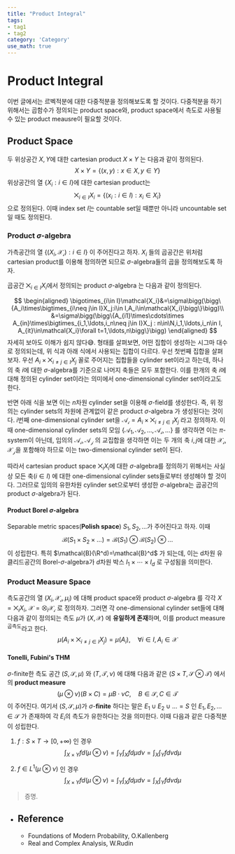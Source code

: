 ```yaml
---
title: "Product Integral"
tags:
- tag1
- tag2
category: 'Category'
use_math: true
---
```

# Product Integral

이번 글에서는 르벡적분에 대한 다중적분을 정의해보도록 할 것이다. 다중적분을 하기 위해서는 곱함수가 정의되는 product space와, product space에서 측도로 사용될 수 있는 product meausre이 필요할 것이다.

## Product Space

두 위상공간 $X,Y$에 대한 cartesian product $X\times Y$ 는 다음과 같이 정의된다.
$$
X\times Y = \{(x,y):x\in X,y\in Y\}
$$
위상공간의 열 $\{X_i : i\in I\}$​ 에 대한 cartesian product는 
$$
\bigtimes_{i\in I}X_i = \{(x_i:i\in I):x_i\in X_i\}
$$
으로 정의된다. 이때 index set $I$는 countable set일 때뿐만 아니라 uncountable set일 때도 정의된다.

### Product $\sigma$-algebra

가측공간의 열 $\{(X_i,\mathcal{X_i}):i\in I\}$ 이 주어진다고 하자.  $X_i$ 들의 곱공간은 위처럼 cartesian product를 이용해 정의하면 되므로 $\sigma$-algebra들의 곱을 정의해보도록 하자.

곱공간 $\bigtimes_{i\in I}X_i$에서 정의되는 product $\sigma$-algebra 는 다음과 같이 정의된다.


$$
\begin{aligned}
\bigotimes_{i\in I}\mathcal{X_i}&=\sigma\bigg(\bigg\{A_i\times\bigtimes_{i\neq j\in I}X_j:i\in I,A_i\in\mathcal{X_i}\bigg\}\bigg)\\
&=\sigma\bigg(\bigg\{A_{i1}\times\cdots\times A_{in}\times\bigtimes_{i_1,\ldots,i_n\neq j\in I}X_j : n\in\N,i_1,\ldots,i_n\in I, A_{it}\in\mathcal{X_i}\forall t=1,\ldots,n\bigg\}\bigg)
\end{aligned}
$$
자세히 보아도 이해가 쉽지 않다😅. 형태를 살펴보면, 어떤 집합이 생성하는 시그마 대수로 정의되는데, 위 식과 아래 식에서 사용되는 집합이 다르다. 우선 첫번째 집합을 살펴보자. 우선 $A_i\times\bigtimes_{i\neq j\in I}X_j$ 꼴로 주어지는 집합들을 cylinder set이라고 하는데, 하나의 축 $i$에 대한 $\sigma$-algebra를 기준으로 나머지 축들은 모두 포함한다. 이를 한개의 축 $i$에 대해 정의된 cylinder set이라는 의미에서 one-dimensional cylinder set이라고도 한다.

반면 아래 식을 보면 이는 $n$차원 cylinder set을 이용해 $\sigma$-field를 생성한다. 즉, 위 정의는 cylinder sets의 차원에 관계없이 같은 product $\sigma$-algebra 가 생성된다는 것이다. $i$번째 one-dimensional cylinder set을 $\mathcal{A_i}=A_i\times\bigtimes_{i\neq j\in I}X_j$ 라고 정의하자. 이때 one-dimensional cylinder sets의 모임 $\{\mathcal{A_1,A_2,\ldots,A_i,\ldots}\}$ 를 생각하면 이는 $\pi$-system이 아닌데, 임의의  $\mathcal{A_i,A_j}$ 의 교집합을 생각하면 이는 두 개의 축 $i,j$에 대한 $\mathcal{X_i,X_j}$을 포함해야 하므로 이는 two-dimensional cylinder set이 된다.

따라서 cartesian product space $\bigtimes_i X_i$에 대한 $\sigma$-algebra를 정의하기 위해서는 사실상 모든 축($i\in I$) 에 대한 one-dimensional cylinder sets들로부터 생성해야 할 것이다. 그러므로 임의의 유한차원 cylinder set으로부터 생성한 $\sigma$-algebra는 곱공간의 product $\sigma$-algebra가 된다.

#### Product Borel $\sigma$-algebra

Separable metric spaces(**Polish space**) $S_1,S_2,\ldots$​ 가 주어진다고 하자. 이때 
$$
\mathcal{B}(S_1\times S_2\times\ldots) = \mathcal{B}(S_1)\otimes\mathcal{B}(S_2)\otimes\ldots
$$
이 성립한다. 특히 $\mathcal{B}(\R^d)=\mathcal{B}^d$ 가 되는데, 이는 d차원 유클리드공간의 Borel-$\sigma$-algebra가 $d$차원 박스 $I_1\times\cdots\times I_d$ 로 구성됨을 의미한다.

### Product Measure Space

측도공간의 열 $(X_i,\mathcal{X_i},\mu_i)$ 에 대해 product space와 product $\sigma$-algebra 를 각각 $X=\bigtimes_iX_i$, $\mathcal{X}=\bigotimes_i\mathcal{X_i}$ 로 정의하자. 그러면 각 one-dimensional cylinder set들에 대해 다음과 같이 정의되는 측도 $\mu$가 $(X,\mathcal{X})$ 에 **유일하게 존재**하며, 이를 product measure<sup>곱측도</sup>라고 한다.
$$
\mu\big(A_i\times\bigtimes_{i\neq j\in I} X_j\big) = \mu(A_i),\quad \forall i\in I, A_i\in\mathcal{X}
$$

#### Tonelli, Fubini's THM

$\sigma$-finite한 측도 공간 $(S,\mathcal{S},\mu)$ 와 $(T,\mathcal{T},\nu)$ 에 대해 다음과 같은 $(S\times T,\mathcal{S\otimes T})$ 에서의 **product measure** 
$$
(\mu\otimes\nu)(B\times C)=\mu B\cdot\nu C,\quad B\in\mathcal{S},C\in\mathcal{T}
$$
이 주어진다. 여기서  $(S,\mathcal{S},\mu)$가 $\sigma$-**finite** 하다는 말은 $E_1\cup E_2\cup\ldots=S$ 인 $E_1,E_2,\ldots\in\mathcal{S}$ 가 존재하여 각 $E_i$의 측도가 유한하다는 것을 의미한다. 이때 다음과 같은 다중적분이 성립한다.

1. $f:S\times T\to[0,+\infty)$ 인 경우
   $$
   \int_{X\times Y}fd(\mu\otimes\nu)=\int_Y\int_Xfd\mu d\nu=\int_X\int_Yfd\nu d\mu
   $$

2. $f\in L^1(\mu\otimes\nu)$ 인 경우
   $$
   \int_{X\times Y}fd(\mu\otimes\nu)=\int_Y\int_Xfd\mu d\nu=\int_X\int_Yfd\nu d\mu
   $$
   

> 증명. 



- ## Reference

  - Foundations of Modern Probability, O.Kallenberg
  - Real and Complex Analysis, W.Rudin